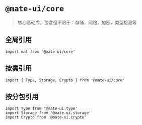 # `@mate-ui/core`

> 核心基础库，包含但不限于：存储，网络，加密，类型检测等

## 全局引用

```
import mat from '@mate-ui/core'
```

## 按需引用

```
import { Type, Storage, Crypto } from '@mate-ui/core'
```

## 按分包引用

```
import Type from '@mate-ui.type'
import Storage from '@mate-ui.storage'
import Crypto from '@mate-ui.crypto'
```
